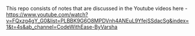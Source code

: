This repo consists of notes that are discussed in the Youtube videos here - https://www.youtube.com/watch?v=FQxzg4gY_G0&list=PLBBK9G6O8MPDVnh4ANEuL9YfejSSdacSg&index=1&t=4s&ab_channel=CodeWithEase-ByVarsha
